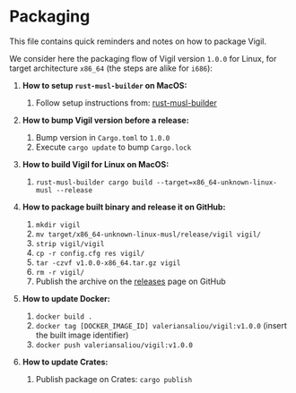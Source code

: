 Packaging
=========

This file contains quick reminders and notes on how to package Vigil.

We consider here the packaging flow of Vigil version `1.0.0` for Linux, for target architecture `x86_64` (the steps are alike for `i686`):

1. **How to setup `rust-musl-builder` on MacOS:**
    1. Follow setup instructions from: [rust-musl-builder](https://github.com/emk/rust-musl-builder)

2. **How to bump Vigil version before a release:**
    1. Bump version in `Cargo.toml` to `1.0.0`
    2. Execute `cargo update` to bump `Cargo.lock`

3. **How to build Vigil for Linux on MacOS:**
    1. `rust-musl-builder cargo build --target=x86_64-unknown-linux-musl --release`

4. **How to package built binary and release it on GitHub:**
    1. `mkdir vigil`
    2. `mv target/x86_64-unknown-linux-musl/release/vigil vigil/`
    3. `strip vigil/vigil`
    4. `cp -r config.cfg res vigil/`
    5. `tar -czvf v1.0.0-x86_64.tar.gz vigil`
    6. `rm -r vigil/`
    7. Publish the archive on the [releases](https://github.com/valeriansaliou/vigil/releases) page on GitHub

5. **How to update Docker:**
    1. `docker build .`
    2. `docker tag [DOCKER_IMAGE_ID] valeriansaliou/vigil:v1.0.0` (insert the built image identifier)
    3. `docker push valeriansaliou/vigil:v1.0.0`

6. **How to update Crates:**
    1. Publish package on Crates: `cargo publish`
